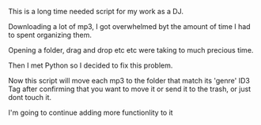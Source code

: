 This is a long time needed script for my work as a DJ.

Downloading a lot of mp3, I got overwhelmed byt the amount of time I had to spent organizing them.

Opening a folder, drag and drop etc etc were taking to much precious time.

Then I met Python so I decided to fix this problem.

Now this script will move each mp3 to the folder that match its 'genre' ID3 Tag after confirming that 
you want to move it or send it to the trash, or just dont touch it.

I'm going to continue adding more functionlity to it
